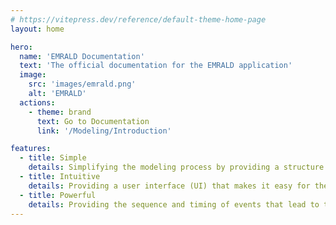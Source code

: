 ```yaml
---
# https://vitepress.dev/reference/default-theme-home-page
layout: home

hero:
  name: 'EMRALD Documentation'
  text: 'The official documentation for the EMRALD application'
  image:
    src: 'images/emrald.png'
    alt: 'EMRALD'
  actions:
    - theme: brand
      text: Go to Documentation
      link: '/Modeling/Introduction'

features:
  - title: Simple
    details: Simplifying the modeling process by providing a structure that corresponds to traditional PRA modeling methods.
  - title: Intuitive
    details: Providing a user interface (UI) that makes it easy for the user to model and visualize complex interactions.
  - title: Powerful
    details: Providing the sequence and timing of events that lead to the specified outcomes when calculating results
---
```

